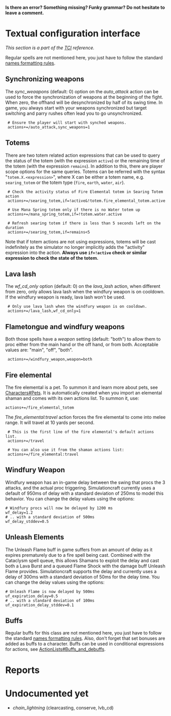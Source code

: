 **Is there an error? Something missing? Funky grammar? Do not hesitate to leave a comment.**



# Textual configuration interface
_This section is a part of the [TCI](TextualConfigurationInterface) reference._

Regular spells are not mentioned here, you just have to follow the standard [names formatting rules](TextualConfigurationInterface#Names_formatting).

## Synchronizing weapons
The _sync\_weaapons_ (default: 0) option on the _auto\_attack_ action can be used to force the synchronization of weapons at the beginning of the fight. When zero, the offhand will be desynchronized by half of its swing time. In game, you always start with your weapons synchronized but target switching and parry rushes often lead you to go unsynchronized.
```
 # Ensure the player will start with synched weapons.
 actions+=/auto_attack,sync_weapons=1
```

## Totems
There are two totem related action expressions that can be used to query the status of the totem (with the expression `active`) or the remaining time of the totem (with the expression `remains`). In addition to this, there are player scope options for the same queries. Totems can be referred with the syntax "`totem.X.<expression>`", where X can be either a totem name, e.g. `searing_totem` or the totem type (`fire`, `earth`, `water`, `air`).
```
 # Check the activity status of Fire Elemental totem in Searing Totem action
 actions+=/searing_totem,if=!active&!totem.fire_elemental_totem.active

 # Use Mana Spring totem only if there is no Water totem up
 actions+=/mana_spring_totem,if=!totem.water.active

 # Refresh searing totem if there is less than 5 seconds left on the duration
 actions+=/searing_totem,if=remains<5
```

Note that if totem actions are not using expressions, totems will be cast indefinitely as the simulator no longer implicitly adds the "activity" expression into the action. **Always use `if=!active` check or similar expression to check the state of the totem.**

## Lava lash
The _wf\_cd\_only_ option (default: 0) on the _lava\_lash_ action, when different from zero, only allows lava lash when the windfury weapon is on cooldown. If the windfury weapon is ready, lava lash won't be used.
```
 # Only use lava lash when the windfury weapon is on cooldown.
 actions+=/lava_lash,wf_cd_only=1
```

## Flametongue and windfury weapons
Both those spells have a _weapon_ setting (default: "both") to allow them to proc either from the main hand or the off hand, or from both. Acceptable values are: "main", "off", "both".
```
 actions+=/windfury_weapon,weapon=both
```

## Fire elemental
The fire elemental is a pet. To summon it and learn more about pets, see [Characters#Pets](Characters#Pets). It is automatically created when you import an elemental shaman and comes with its own actions list. To summon it, use:
```
actions+=/fire_elemental_totem
```

The _fire\_elemental:travel_ action forces the fire elemental to come into melee range. It will travel at 10 yards per second.
```
 # This is the first line of the fire elemental's default actions list.
 actions+=/travel

 # You can also use it from the shaman actions list:
 actions+=/fire_elemental:travel
```

## Windfury Weapon
Windfury weapon has an in-game delay between the swing that procs the 3 attacks, and the actual proc triggering. Simulationcraft currently uses a default of 950ms of delay with a standard deviation of 250ms to model this behavior. You can change the delay values using the options:
```
# Windfury procs will now be delayed by 1200 ms
wf_delay=1.2
# .. with a standard deviation of 500ms
wf_delay_stddev=0.5
```

## Unleash Elements
The Unleash Flame buff in game suffers from an amount of delay as it expires prematurely due to a fire spell being cast. Combined with the Cataclysm spell queue, this allows Shamans to exploit the delay and cast both a Lava Burst and a queued Flame Shock with the damage buff Unleash Flame provides. Simulationcraft supports the delay and currently uses a delay of 300ms with a standard deviation of 50ms for the delay time. You can change the delay values using the options:
```
# Unleash Flame is now delayed by 500ms
uf_expiration_delay=0.5
# .. with a standard deviation of 100ms
uf_expiration_delay_stddev=0.1
```

## Buffs
Regular buffs for this class are not mentioned here, you just have to follow the standard [names formatting rules](TextualConfigurationInterface#Names_formatting.md). Also, don't forget that set bonuses are added as buffs to a character. Buffs can be used in conditional expressions for actions, see [ActionLists#Buffs\_and\_debuffs](ActionLists#Buffs_and_debuffs).


# Reports


# Undocumented yet
  * _chain\_lightning_ (clearcasting, conserve, lvb\_cd)